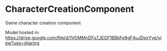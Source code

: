 # CharacterCreationComponent
Game character creation component

Model hosted in: https://drive.google.com/file/d/1VOMMnDFs7_tEGF1BBkFe8gF4uJDpxYye/view?usp=sharing
